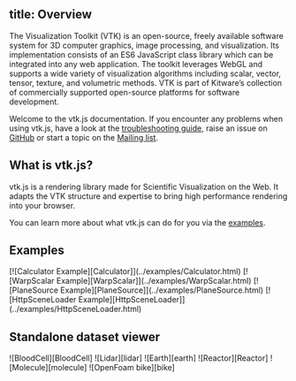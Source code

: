 title: Overview
---

The Visualization Toolkit (VTK) is an open-source, freely available software system for 3D computer graphics, image processing, and visualization. Its implementation consists of an ES6 JavaScript class library which can be integrated into any web application. The toolkit leverages WebGL and supports a wide variety of visualization algorithms including scalar, vector, tensor, texture, and volumetric methods. VTK is part of Kitware’s collection of commercially supported open-source platforms for software development.

Welcome to the vtk.js documentation. If you encounter any problems when using vtk.js, have a look at the  [troubleshooting guide](misc_troubleshooting.html), raise an issue on [GitHub](https://github.com/kitware/vtk-js/issues) or start a topic on the [Mailing list](http://www.vtk.org/mailman/listinfo/vtk).

## What is vtk.js?

vtk.js is a rendering library made for Scientific Visualization on the Web. It adapts the VTK structure and expertise to bring high performance rendering into your browser.

You can learn more about what vtk.js can do for you via the [examples](../examples/).

## Examples

<style>
  .gallery img {
    width: 50%;
    display: inline-block;
    padding: 2px;
  }
  .gallery br {
    display: none;
  }
</style>

<div class="gallery">
[![Calculator Example][Calculator]](../examples/Calculator.html)
[![WarpScalar Example][WarpScalar]](../examples/WarpScalar.html)
[![PlaneSource Example][PlaneSource]](../examples/PlaneSource.html)
[![HttpSceneLoader Example][HttpSceneLoader]](../examples/HttpSceneLoader.html)
</div>

## Standalone dataset viewer

<div class="gallery">
![BloodCell][BloodCell]
![Lidar][lidar]
![Earth][earth]
![Reactor][Reactor]
![Molecule][molecule]
![OpenFoam bike][bike]
</div>

[Calculator]: ./gallery/Calculator.jpg
[WarpScalar]: ./gallery/WarpScalar.jpg
[PlaneSource]: ./gallery/PlaneSource.jpg
[HttpSceneLoader]: ./gallery/HttpSceneLoader.jpg
[bike]: ./gallery/bike.jpg
[BloodCell]: ./gallery/BloodCell.jpg
[lidar]: ./gallery/lidar.jpg
[Reactor]: ./gallery/Reactor.jpg
[molecule]: ./gallery/molecule.jpg
[earth]: ./gallery/earth.jpg
